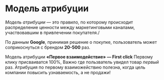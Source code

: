 # Модель атрибуции

*Модель атрибуции* — это правило, по которому происходит распределение ценности между маркетинговыми каналами, участвовавшим в привлечении покупателя./

По данным **Google**, принимая решение о покупке, пользователь может соприкоснуться с брендом **20-500** раз.

Модель атрибуции **«Первое взаимодействие» — First click**
Первому клику присваиватся 100%, Важно где пользватель увидел товар *первый* раз.
Атрибуция по первому взаиможействию полезна, когда цель компании повысить узнаваемость, а не продажи!
 
